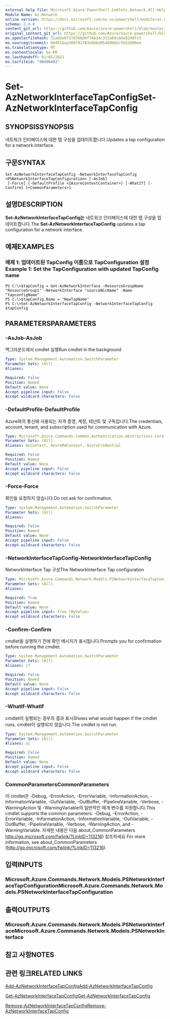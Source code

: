 ```yaml
---
external help file: Microsoft.Azure.PowerShell.Cmdlets.Network.dll-Help.xml
Module Name: Az.Network
online version: https://docs.microsoft.com/en-us/powershell/module/az.network/set-aznetworkinterfacetapconfig
schema: 2.0.0
content_git_url: https://github.com/Azure/azure-powershell/blob/master/src/Network/Network/help/Set-AzNetworkInterfaceTapConfig.md
original_content_git_url: https://github.com/Azure/azure-powershell/blob/master/src/Network/Network/help/Set-AzNetworkInterfaceTapConfig.md
ms.openlocfilehash: 31a02e6f27d766d9f74b34c331a69c66e82d8fc5
ms.sourcegitcommit: 68451baa389791703e666d95469602c5652609ee
ms.translationtype: MT
ms.contentlocale: ko-KR
ms.lasthandoff: 01/05/2021
ms.locfileid: "98496492"
---
```

# <span data-ttu-id="8b1e1-101">Set-AzNetworkInterfaceTapConfig</span><span class="sxs-lookup"><span data-stu-id="8b1e1-101">Set-AzNetworkInterfaceTapConfig</span></span>

## <span data-ttu-id="8b1e1-102">SYNOPSIS</span><span class="sxs-lookup"><span data-stu-id="8b1e1-102">SYNOPSIS</span></span>
<span data-ttu-id="8b1e1-103">네트워크 인터페이스에 대한 탭 구성을 업데이트합니다.</span><span class="sxs-lookup"><span data-stu-id="8b1e1-103">Updates a tap configuration for a network interface.</span></span>

## <span data-ttu-id="8b1e1-104">구문</span><span class="sxs-lookup"><span data-stu-id="8b1e1-104">SYNTAX</span></span>

```
Set-AzNetworkInterfaceTapConfig -NetworkInterfaceTapConfig <PSNetworkInterfaceTapConfiguration> [-AsJob]
 [-Force] [-DefaultProfile <IAzureContextContainer>] [-WhatIf] [-Confirm] [<CommonParameters>]
```

## <span data-ttu-id="8b1e1-105">설명</span><span class="sxs-lookup"><span data-stu-id="8b1e1-105">DESCRIPTION</span></span>
<span data-ttu-id="8b1e1-106">**Set-AzNetworkInterfaceTapConfig는** 네트워크 인터페이스에 대한 탭 구성을 업데이트합니다.</span><span class="sxs-lookup"><span data-stu-id="8b1e1-106">The **Set-AzNetworkInterfaceTapConfig** updates a tap configuration for a network interface.</span></span>

## <span data-ttu-id="8b1e1-107">예제</span><span class="sxs-lookup"><span data-stu-id="8b1e1-107">EXAMPLES</span></span>

### <span data-ttu-id="8b1e1-108">예제 1: 업데이트된 TapConfig 이름으로 TapConfiguration 설정</span><span class="sxs-lookup"><span data-stu-id="8b1e1-108">Example 1: Set the TapConfiguration with updated TapConfig name</span></span>
```
PS C:\>$tapConfig = Get-AzNetworkInterface -ResourceGroupName "ResourceGroup1" -NetworkInterface "sourceNicName" -Name "tapconfigName"
PS C:\>$tapConfig.Name = "NewTapName"
PS C:\>Set-AzNetworkInterfaceTapConfig -NetworkInterfaceTapConfig $tapConfig
```

## <span data-ttu-id="8b1e1-109">PARAMETERS</span><span class="sxs-lookup"><span data-stu-id="8b1e1-109">PARAMETERS</span></span>

### <span data-ttu-id="8b1e1-110">-AsJob</span><span class="sxs-lookup"><span data-stu-id="8b1e1-110">-AsJob</span></span>
<span data-ttu-id="8b1e1-111">백그라운드에서 cmdlet 실행</span><span class="sxs-lookup"><span data-stu-id="8b1e1-111">Run cmdlet in the background</span></span>

```yaml
Type: System.Management.Automation.SwitchParameter
Parameter Sets: (All)
Aliases:

Required: False
Position: Named
Default value: None
Accept pipeline input: False
Accept wildcard characters: False
```

### <span data-ttu-id="8b1e1-112">-DefaultProfile</span><span class="sxs-lookup"><span data-stu-id="8b1e1-112">-DefaultProfile</span></span>
<span data-ttu-id="8b1e1-113">Azure와의 통신에 사용되는 자격 증명, 계정, 테넌트 및 구독입니다.</span><span class="sxs-lookup"><span data-stu-id="8b1e1-113">The credentials, account, tenant, and subscription used for communication with Azure.</span></span>

```yaml
Type: Microsoft.Azure.Commands.Common.Authentication.Abstractions.Core.IAzureContextContainer
Parameter Sets: (All)
Aliases: AzContext, AzureRmContext, AzureCredential

Required: False
Position: Named
Default value: None
Accept pipeline input: False
Accept wildcard characters: False
```

### <span data-ttu-id="8b1e1-114">-Force</span><span class="sxs-lookup"><span data-stu-id="8b1e1-114">-Force</span></span>
<span data-ttu-id="8b1e1-115">확인을 요청하지 않습니다.</span><span class="sxs-lookup"><span data-stu-id="8b1e1-115">Do not ask for confirmation.</span></span>

```yaml
Type: System.Management.Automation.SwitchParameter
Parameter Sets: (All)
Aliases:

Required: False
Position: Named
Default value: None
Accept pipeline input: False
Accept wildcard characters: False
```

### <span data-ttu-id="8b1e1-116">-NetworkInterfaceTapConfig</span><span class="sxs-lookup"><span data-stu-id="8b1e1-116">-NetworkInterfaceTapConfig</span></span>
<span data-ttu-id="8b1e1-117">NetworkInterface Tap 구성</span><span class="sxs-lookup"><span data-stu-id="8b1e1-117">The NetworkInterface Tap configuration</span></span>

```yaml
Type: Microsoft.Azure.Commands.Network.Models.PSNetworkInterfaceTapConfiguration
Parameter Sets: (All)
Aliases:

Required: True
Position: Named
Default value: None
Accept pipeline input: True (ByValue)
Accept wildcard characters: False
```

### <span data-ttu-id="8b1e1-118">-Confirm</span><span class="sxs-lookup"><span data-stu-id="8b1e1-118">-Confirm</span></span>
<span data-ttu-id="8b1e1-119">cmdlet을 실행하기 전에 확인 메시지가 표시됩니다.</span><span class="sxs-lookup"><span data-stu-id="8b1e1-119">Prompts you for confirmation before running the cmdlet.</span></span>

```yaml
Type: System.Management.Automation.SwitchParameter
Parameter Sets: (All)
Aliases: cf

Required: False
Position: Named
Default value: None
Accept pipeline input: False
Accept wildcard characters: False
```

### <span data-ttu-id="8b1e1-120">-WhatIf</span><span class="sxs-lookup"><span data-stu-id="8b1e1-120">-WhatIf</span></span>
<span data-ttu-id="8b1e1-121">cmdlet이 실행되는 경우의 결과 표시</span><span class="sxs-lookup"><span data-stu-id="8b1e1-121">Shows what would happen if the cmdlet runs.</span></span>
<span data-ttu-id="8b1e1-122">cmdlet이 실행되지 않습니다.</span><span class="sxs-lookup"><span data-stu-id="8b1e1-122">The cmdlet is not run.</span></span>

```yaml
Type: System.Management.Automation.SwitchParameter
Parameter Sets: (All)
Aliases: wi

Required: False
Position: Named
Default value: None
Accept pipeline input: False
Accept wildcard characters: False
```

### <span data-ttu-id="8b1e1-123">CommonParameters</span><span class="sxs-lookup"><span data-stu-id="8b1e1-123">CommonParameters</span></span>
<span data-ttu-id="8b1e1-124">이 cmdlet은 -Debug, -ErrorAction, -ErrorVariable, -InformationAction, -InformationVariable, -OutVariable, -OutBuffer, -PipelineVariable, -Verbose, -WarningAction 및 -WarningVariable의 일반적인 매개 변수를 지원합니다.</span><span class="sxs-lookup"><span data-stu-id="8b1e1-124">This cmdlet supports the common parameters: -Debug, -ErrorAction, -ErrorVariable, -InformationAction, -InformationVariable, -OutVariable, -OutBuffer, -PipelineVariable, -Verbose, -WarningAction, and -WarningVariable.</span></span> <span data-ttu-id="8b1e1-125">자세한 내용은 다음 about_CommonParameters http://go.microsoft.com/fwlink/?LinkID=113216) 참조하세요.</span><span class="sxs-lookup"><span data-stu-id="8b1e1-125">For more information, see about_CommonParameters (http://go.microsoft.com/fwlink/?LinkID=113216).</span></span>

## <span data-ttu-id="8b1e1-126">입력</span><span class="sxs-lookup"><span data-stu-id="8b1e1-126">INPUTS</span></span>

### <span data-ttu-id="8b1e1-127">Microsoft.Azure.Commands.Network.Models.PSNetworkInterfaceTapConfiguration</span><span class="sxs-lookup"><span data-stu-id="8b1e1-127">Microsoft.Azure.Commands.Network.Models.PSNetworkInterfaceTapConfiguration</span></span>

## <span data-ttu-id="8b1e1-128">출력</span><span class="sxs-lookup"><span data-stu-id="8b1e1-128">OUTPUTS</span></span>

### <span data-ttu-id="8b1e1-129">Microsoft.Azure.Commands.Network.Models.PSNetworkInterface</span><span class="sxs-lookup"><span data-stu-id="8b1e1-129">Microsoft.Azure.Commands.Network.Models.PSNetworkInterface</span></span>

## <span data-ttu-id="8b1e1-130">참고 사항</span><span class="sxs-lookup"><span data-stu-id="8b1e1-130">NOTES</span></span>

## <span data-ttu-id="8b1e1-131">관련 링크</span><span class="sxs-lookup"><span data-stu-id="8b1e1-131">RELATED LINKS</span></span>

[<span data-ttu-id="8b1e1-132">Add-AzNetworkInterfaceTapConfig</span><span class="sxs-lookup"><span data-stu-id="8b1e1-132">Add-AzNetworkInterfaceTapConfig</span></span>](./Add-AzNetworkInterfaceTapConfig.md)

[<span data-ttu-id="8b1e1-133">Get-AzNetworkInterfaceTapConfig</span><span class="sxs-lookup"><span data-stu-id="8b1e1-133">Get-AzNetworkInterfaceTapConfig</span></span>](./Get-AzNetworkInterfaceTapConfig.md)

[<span data-ttu-id="8b1e1-134">Remove-AzNetworkInterfaceTapConfig</span><span class="sxs-lookup"><span data-stu-id="8b1e1-134">Remove-AzNetworkInterfaceTapConfig</span></span>](./Remove-AzNetworkInterfaceTapConfig.md)
